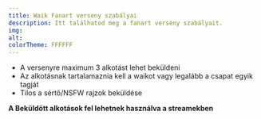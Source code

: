 ```yaml
---
title: Waik Fanart verseny szabályai
description: Itt találhatod meg a fanart verseny szabályait.
img: 
alt: 
colorTheme: FFFFFF
---
```

- A versenyre maximum 3 alkotást lehet beküldeni
- Az alkotásnak tartalamaznia kell a waikot vagy legalább a csapat egyik tagját
- Tilos a sértő/NSFW rajzok beküldése

**A Beküldött alkotások fel lehetnek használva a streamekben**